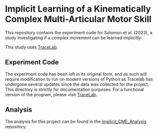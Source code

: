 # Implicit Learning of a Kinematically Complex Multi-Articular Motor Skill

This repository contains the experiment code for Solomon et al. (2023), a study investigating if a complex movement can be learned implicitly.

This study uses [TraceLab](https://github.com/LBRF/TraceLab).


## Experiment Code

The experiment code has been left in its original form, and as such will require modification to run on modern versions of Python as Tracelab has undergone several updates since the data was collected for the project. This directory is strictly for documentation purposes. For a functional version of the program, please visit [TraceLab](https://github.com/LBRF/TraceLab).


## Analysis

The analysis for this project can be found in the [Implicit_CME_Analysis](https://github.com/LBRF-Projects/Implicit_CME_Solomon2023_Analysis) repository.

